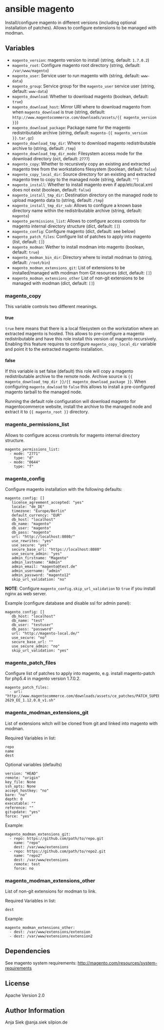 # ansible magento

Install/configure magento in different versions (including optional installation of patches).
Allows to configure extensions to be managed with modman.

## Variables

* ``magento_version``: magento version to install (string, default: ``1.7.0.2``)
* ``magento_root``: Configure magento root directory (string, default: ``/var/www/magento``)
* ``magento_user``: Service user to run magento with (string, default: ``www-data``)
* ``magento_group``: Service group for the ``magento_user`` service user (string, default: ``www-data``)
* ``magento_download``: Whether to download magento (boolean, default: ``true``)
* ``magento_download_host``: Mirror URI where to download magento from when ``magento_download`` is true (string, default: ``http://www.magentocommerce.com/downloads/assets/{{ magento_version }}``)
* ``magento_download_package``: Package name for the magento redistributable archive (string, default: ``magento-{{ magento_version }}.tar.gz``)
* ``magento_download_tmp_dir``: Where to download magento redistributable archive to (string, default: ``/tmp``)
* ``magento_download_tmp_dir_mode``: Filesystem access mode for the download directory (oct, default: ``2777``)
* ``magento_copy``: Whether to recursively copy an existing and extracted magento tree from the workstations filesystem (boolean, default: ``false``)
* ``magento_copy_local_dir``: Source directory for an existing and extracted magento tree to copy to the managed node (string, default: ``""``)
* ``magento_install``: Whether to install magento even if app/etc/local.xml does not exist (boolean, default: ``false``)
* ``magento_install_tmp_dir``: Destination directory on the managed node to upload magento data to (string, default: ``/tmp``)
* ``magento_install_tmp_dir_sub``: Allows to configure a known base directory name within the redistributable archive (string, default: ``magento``)
* ``magento_permissions_list``: Allows to configure access controls for magento internal directory structure (dict, default: ``[]``)
* ``magento_config``: Configure magento (dict, default: see below)
* ``magento_patch_files``: Configure list of patches to apply into magento (list, default: ``[]``)
* ``magento_modman``: Wether to install modman into magento (boolean, default: ``true``)
* ``magento_modman_bin_dir``: Directory where to install modman to (string, default: ``/root/bin``)
* ``magento_modman_extensions_git``: List of extensions to be installed/managed with modman from Git resources (dict, default: ``[]``)
* ``magento_modman_extensions_other`` List of non-git extensions to be managed with modman (dict, default: ``[]``)


### magento_copy

This variable controls two different meanings.

#### true

``true`` here means that there is a local filesystem on the workstation where an extracted magento is hosted. This allows to pre-configure
a magento redistributable and have this role install this version of magento recursively. Enabling this feature requires to configure
``magento_copy_local_dir`` variable and point it to the extracted magento installation.

#### false

If this variable is set false (default) this role will copy a magento redistributable archive to the remote node. Archive source is
``{{ magento_download_tmp_dir }}/{{ magento_download_package }}``.
When configuring ``magento_dowload`` to ``false`` this allows to install a pre-configured magento tarball to the managed node.


Running the default role configuration will download magento for magentocommerce website, install the archive to the managed node
and extract it to ``{{ magento_root }}`` directory.

### magento_permissions_list

Allows to configure access crontrols for magento internal directory structure.

```
magento_permissions_list:
  - mode: "2771"
    type: "d"
  - mode: "0644"
    type: "f"
```

### magento_config

Configure magento installation with the following defaults:

```
magento_config: []
   license_agreement_accepted: "yes"
   locale: "de_DE"
   timezone: "Europe/Berlin"
   default_currency: "EUR"
   db_host: "localhost"
   db_name: "magento"
   db_user: "magento"
   db_pass: "magento"
   url: "http://localhost:8080/"
   use_rewrites: "yes"
   use_secure: "yes"
   secure_base_url: "https://localhost:8080"
   use_secure_admin: "yes"
   admin_firstname: "Magento"
   admin_lastname: "Admin"
   admin_email: "magento@test.de"
   admin_username: "admin"
   admin_password: "magento12"
   skip_url_validation: "no"

```

**NOTE**: Configure ``magento_config.skip_url_validation`` to ``true`` if you install nginx as web server.


Example (configure database and disable ssl for admin panel):

```
magento_config: []
   db_host: "localhost"
   db_name: "test"
   db_user: "testuser"
   db_pass: "password"
   url: "http://magento-local.de/"
   use_secure: "no"
   secure_base_url: ""
   use_secure_admin: "no"
   skip_url_validation: "yes"
```

### magento_patch_files

Configure list of patches to apply into magento, e.g. install magento-patch for php5.4 in magento version 1.7.0.2.

```
magento_patch_files:
  - url: "http://www.magentocommerce.com/downloads/assets/ce_patches/PATCH_SUPEE-2629_EE_1.12.0.0_v1.sh"
```

### magento_modman_extensions_git

List of extensions witch will be cloned from git and linked into magento with modman.

Required Variables in list:

```
repo
name
dest
```

Optional variables (defaults)

```
version: "HEAD"
remote: "origin"
key_file: None
ssh_opts: None
accept_hostkey: "no"
bare: "no"
depth: 0
executable: ""
reference: ""
gitupdate: "yes"
force: "yes"

```

Example:

```
magento_modman_extensions_git:
  - repo: https://github.com/path/to/repo.git
    name: "repo"
    dest: /var/www/extensions
  - repo: https://github.com/path/to/repo2.git
    name: "repo2"
    dest: /var/www/extensions
    remote: test
    force: no
```

### magento_modman_extensions_other

List of non-git extensions for modman to link.

Required Variables in list:

```
dest
```

Example:

```
magento_modman_extensions_other:
  - dest: /var/www/extensions/extension
  - dest: /var/www/extensions/extension2
```

## Dependencies

See magento system requirements: http://magento.com/resources/system-requirements

## License

Apache Version 2.0

## Author Information

Anja Siek @anja.siek silpion.de


<!-- vim: set nofen ts=4 sw=4 et: -->
